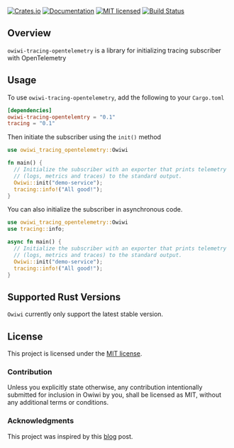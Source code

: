 [![Crates.io][crates-badge]][crates-url]
[![Documentation][docs-badge]][docs-url]
[![MIT licensed][mit-badge]][mit-license]
[![Build Status][actions-badge]][actions-url]

[crates-badge]: https://img.shields.io/crates/v/owiwi-tracing-opentelemetry
[crates-url]: https://crates.io/crates/owiwi-tracing-opentelemetry
[docs-badge]: https://img.shields.io/docsrs/owiwi-tracing-opentelemetry/latest
[docs-url]: https://docs.rs/owiwi/latest/owiwi-tracing-opentelemetry/
[mit-badge]: https://img.shields.io/badge/license-MIT-blue
[mit-license]: LICENSE
[actions-badge]: https://github.com/aklanti/owiwi-tracing-opentelemetry/workflows/CI/badge.svg
[actions-url]: https://github.com/aklanti/owiwi-tracing-opentelemetry/actions/workflows/main.yaml



## Overview

`owiwi-tracing-opentelemetry` is a library for initializing tracing subscriber with OpenTelemetry


## Usage

To use `owiwi-tracing-opentelemetry`, add the following to your `Cargo.toml`

```toml
[dependencies]
owiwi-tracing-opentelemtry = "0.1"
tracing = "0.1"
```

Then initiate the subscriber using the `init()` method

```rust
use owiwi_tracing_opentelemetry::Owiwi

fn main() {
  // Initialize the subscriber with an exporter that prints telemetry
  // (logs, metrics and traces) to the standard output.
  Owiwi::init("demo-service");
  tracing::info!("All good!");
}
```

You can also initialize the subscriber in asynchronous code.

```rust
use owiwi_tracing_opentelemetry::Owiwi
use tracing::info;

async fn main() {
  // Initialize the subscriber with an exporter that prints telemetry
  // (logs, metrics and traces) to the standard output.
  Owiwi::init("demo-service");
  tracing::info!("All good!");
}
```

## Supported Rust Versions
`Owiwi` currently only support the latest stable version.

## License

This project is licensed under the [MIT license](LICENSE).

### Contribution

Unless you explicitly state otherwise, any contribution intentionally submitted
for inclusion in Owiwi by you, shall be licensed as MIT, without any additional
terms or conditions.

### Acknowledgments
This project was inspired by this [blog][instrumenting-axum] post.


[bon-builder-url]: https://docs.rs/bon/latest/bon/derive.Builder.html
[tracer-provider-doc]: https://docs.rs/owiwi/latest/owiwi/provider/struct.TracerProviderOptions.html 
[owiwi-doc]: https://docs.rs/owiwi/latest/owiwi/struct.Owiwi.html
[instrumenting-axum]: https://determinate.systems/blog/instrumenting-axum/ 
